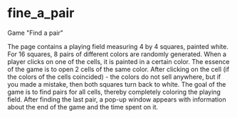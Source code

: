 # fine_a_pair
Game "Find a pair"<p>
The page contains a playing field measuring 4 by 4 squares, painted white. For 16 squares, 8 pairs of different colors are randomly generated. When a player clicks on one of the cells, it is painted in a certain color. The essence of the game is to open 2 cells of the same color. After clicking on the cell (if the colors of the cells coincided) - the colors do not sell anywhere, but if you made a mistake, then both squares turn back to white.
The goal of the game is to find pairs for all cells, thereby completely coloring the playing field. After finding the last pair, a pop-up window appears with information about the end of the game and the time spent on it.
